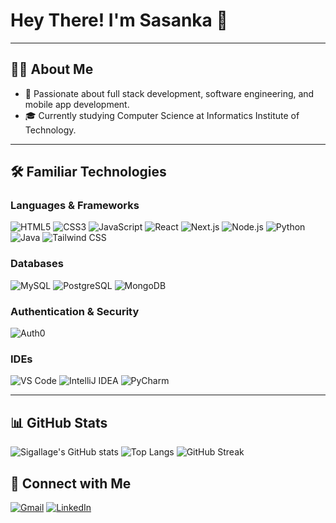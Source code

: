 # Hey There! I'm Sasanka 👋

---

## 🙋‍♂️ About Me

- 🚀 Passionate about full stack development, software engineering, and mobile app development.
- 🎓 Currently studying Computer Science at Informatics Institute of Technology.


---

## 🛠 Familiar Technologies

### Languages & Frameworks

![HTML5](https://img.shields.io/badge/HTML5-E34F26?style=for-the-badge&logo=html5&logoColor=white)
![CSS3](https://img.shields.io/badge/CSS3-1572B6?style=for-the-badge&logo=css3&logoColor=white)
![JavaScript](https://img.shields.io/badge/JavaScript-F7DF1E?style=for-the-badge&logo=javascript&logoColor=black)
![React](https://img.shields.io/badge/React-20232A?style=for-the-badge&logo=react&logoColor=61DAFB)
![Next.js](https://img.shields.io/badge/Next.js-000000?style=for-the-badge&logo=nextdotjs&logoColor=white)
![Node.js](https://img.shields.io/badge/Node.js-339933?style=for-the-badge&logo=nodedotjs&logoColor=white)
![Python](https://img.shields.io/badge/Python-3776AB?style=for-the-badge&logo=python&logoColor=white)
![Java](https://img.shields.io/badge/Java-ED8B00?style=for-the-badge&logo=java&logoColor=white)
![Tailwind CSS](https://img.shields.io/badge/Tailwind%20CSS-38B2AC?style=for-the-badge&logo=tailwind-css&logoColor=white)

### Databases

![MySQL](https://img.shields.io/badge/MySQL-005C84?style=for-the-badge&logo=mysql&logoColor=white)
![PostgreSQL](https://img.shields.io/badge/PostgreSQL-316192?style=for-the-badge&logo=postgresql&logoColor=white)
![MongoDB](https://img.shields.io/badge/MongoDB-47A248?style=for-the-badge&logo=mongodb&logoColor=white)

### Authentication & Security

![Auth0](https://img.shields.io/badge/Auth0-EB5424?style=for-the-badge&logo=auth0&logoColor=white)

### IDEs

![VS Code](https://img.shields.io/badge/VS%20Code-007ACC?style=for-the-badge&logo=visual-studio-code&logoColor=white)
![IntelliJ IDEA](https://img.shields.io/badge/IntelliJ%20IDEA-000000?style=for-the-badge&logo=intellij-idea&logoColor=white)
![PyCharm](https://img.shields.io/badge/PyCharm-143?style=for-the-badge&logo=pycharm&logoColor=black&color=green)

---

## 📊 GitHub Stats

![Sigallage's GitHub stats](https://github-readme-stats.vercel.app/api?username=Sigallage&show_icons=true&theme=github_dark)
![Top Langs](https://github-readme-stats.vercel.app/api/top-langs/?username=Sigallage&layout=compact&theme=github_dark)
![GitHub Streak](https://github-readme-streak-stats.herokuapp.com/?user=Sigallage&theme=github-dark-blue)


## 🤝 Connect with Me

[![Gmail](https://img.shields.io/badge/Gmail-D14836?style=for-the-badge&logo=gmail&logoColor=white)](mailto:sgallage0000@gmail.com)
[![LinkedIn](https://img.shields.io/badge/LinkedIn-0077B5?style=for-the-badge&logo=linkedin&logoColor=white)](https://www.linkedin.com/in/sasanka-gallage-9861532bb/)
